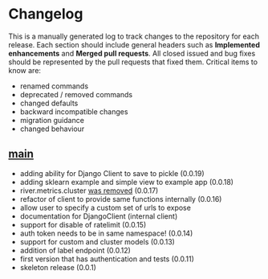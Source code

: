 # Changelog

This is a manually generated log to track changes to the repository for each release. 
Each section should include general headers such as **Implemented enhancements** 
and **Merged pull requests**. All closed issued and bug fixes should be 
represented by the pull requests that fixed them.
Critical items to know are:

 - renamed commands
 - deprecated / removed commands
 - changed defaults
 - backward incompatible changes
 - migration guidance
 - changed behaviour

## [main](https://github.com/vsoch/django-river-ml/tree/main)
 - adding ability for Django Client to save to pickle (0.0.19)
 - adding sklearn example and simple view to example app (0.0.18)
 - river.metrics.cluster [was removed](https://github.com/online-ml/river/commit/68aa41c32543a77f5aa53895c0c894e63f9ca712) (0.0.17)
 - refactor of client to provide same functions internally (0.0.16)
  - allow user to specify a custom set of urls to expose
  - documentation for DjangoClient (internal client)
 - support for disable of ratelimit (0.0.15)
 - auth token needs to be in same namespace! (0.0.14)
 - support for custom and cluster models (0.0.13)
 - addition of label endpoint (0.0.12)
 - first version that has authentication and tests (0.0.11)
 - skeleton release  (0.0.1)
